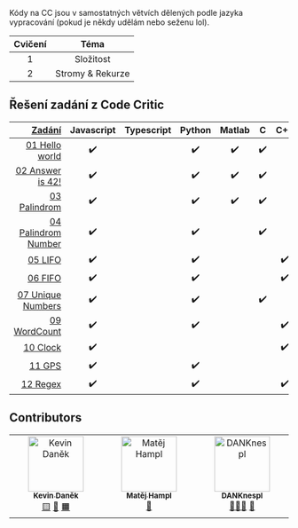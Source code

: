 Kódy na CC jsou v samostatných větvích dělených podle jazyka vypracování (pokud
je někdy udělám nebo seženu lol).

| Cvičení |       Téma       |
| :-----: | :--------------: |
|    1    |    Složitost     |
|    2    | Stromy & Rekurze |

## Řešení zadání z Code Critic

| [Zadání](Zadání/) | Javascript | Typescript | Python | Matlab | C | C++ | Rust | C# | Java| Ruby |
| -----: | :--------: | :--------: | :----: | :----: | :---: | :--: | :--:| :--: | :--: | :--: |
| [01 Hello world](Zadání/01%20Hello%20World.md)|✔️||✔️|✔️|✔️||✔️|||
| [02 Answer is 42!](Zadání/02%20Answer%20is%2042.md)|✔️||✔️|✔️|✔️||✔️
| [03 Palindrom](Zadání/03%20Palindrom.md)|✔️||✔️|✔️|✔️||✔️
| [04 Palindrom Number](Zadání/04%20Palindrom%20Number.md.md)|✔️||✔️||✔️|
| [05 LIFO](Zadání/05%20LIFO.md)|✔️||✔️|||✔️
| [06 FIFO](Zadání/06%20FIFO.md)|✔️||✔️|||✔️
| [07 Unique Numbers](Zadání/07%20Unique%20Numbers.md)|✔️||✔️||✔️|
| [09 WordCount](Zadání/09%20WordCount.md)|✔️||✔️|||✔️
| [10 Clock](Zadání/10%20Clock.md)|✔️|||||✔️
| [11 GPS](Zadání/11%20GPS.md)|✔️||✔️|||
| [12 Regex](Zadání/12%20Regex.md)|✔️||✔️|||✔️


## Contributors

<!-- ALL-CONTRIBUTORS-LIST:START - Do not remove or modify this section -->
<!-- prettier-ignore-start -->
<!-- markdownlint-disable -->
<table>
  <tbody>
    <tr>
      <td align="center" valign="top" width="14.28%"><a href="http://bahamut731lp.github.io"><img src="https://avatars.githubusercontent.com/u/27443880?v=4?s=100" width="100px;" alt="Kevin Daněk"/><br /><sub><b>Kevin Daněk</b></sub></a><br /><a href=""Javascript")," title="Javascript">🟨</a> <a href=""Rust")," title="Rust">🦀</a> <a href=""Matlab")," title="Matlab">🟧</a></td>
      <td align="center" valign="top" width="14.28%"><a href="https://github.com/matejhampl"><img src="https://avatars.githubusercontent.com/u/91940093?v=4?s=100" width="100px;" alt="Matěj Hampl"/><br /><sub><b>Matěj Hampl</b></sub></a><br /><a href=""Python")," title="Python">🐍</a></td>
      <td align="center" valign="top" width="14.28%"><a href="https://github.com/DANKnespl"><img src="https://avatars.githubusercontent.com/u/100779974?v=4?s=100" width="100px;" alt="DANKnespl"/><br /><sub><b>DANKnespl</b></sub></a><br /><a href=""C++")," title="C++">🌊➕➕</a> <a href=""CLang")," title="CLang">🌊</a></td>
    </tr>
  </tbody>
</table>

<!-- markdownlint-restore -->
<!-- prettier-ignore-end -->

<!-- ALL-CONTRIBUTORS-LIST:END -->
